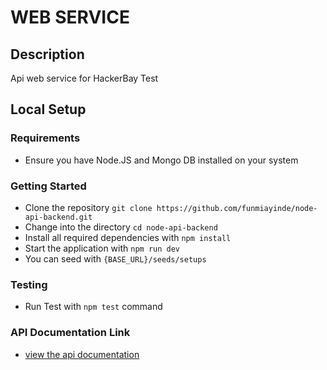 # WEB SERVICE

## Description
Api web service for HackerBay Test

## Local Setup

### Requirements

- Ensure you have Node.JS and Mongo DB installed on your system


### Getting Started
- Clone the repository `git clone https://github.com/funmiayinde/node-api-backend.git`
- Change into the directory `cd node-api-backend`
- Install all required dependencies with `npm install`
- Start the application with `npm run dev`
- You can seed with `{BASE_URL}/seeds/setups` 

### Testing
- Run Test with `npm test` command

### API Documentation Link
- [view the api documentation](#https://www.getpostman.com/collections/d50121536ed1c90be7ec)
